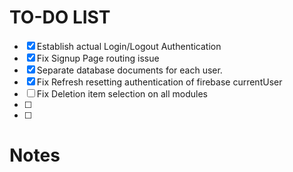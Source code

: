 # TO-DO LIST

- [X] Establish actual Login/Logout Authentication
- [X] Fix Signup Page routing issue
- [X] Separate database documents for each user.
- [X] Fix Refresh resetting authentication of firebase currentUser
- [ ] Fix Deletion item selection on all modules
- [ ] 
- [ ] 



# Notes